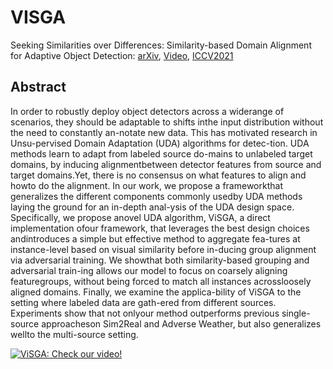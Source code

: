 # VISGA

Seeking Similarities over Differences: 
Similarity-based Domain Alignment for Adaptive Object Detection: [arXiv](https://arxiv.org/pdf/2110.01428.pdf), [Video](https://youtu.be/80nVoFubm3c), [ICCV2021](https://openaccess.thecvf.com/content/ICCV2021/papers/Rezaeianaran_Seeking_Similarities_Over_Differences_Similarity-Based_Domain_Alignment_for_Adaptive_Object_ICCV_2021_paper.pdf)

## Abstract

In order to robustly deploy object detectors across a widerange  of  scenarios,  they  should  be  adaptable  to  shifts  inthe  input  distribution  without  the  need  to  constantly  an-notate  new  data.   This  has  motivated  research  in  Unsu-pervised Domain Adaptation (UDA) algorithms for detec-tion.  UDA methods learn to adapt from labeled source do-mains to unlabeled target domains, by inducing alignmentbetween detector features from source and target domains.Yet, there is no consensus on what features to align and howto do the alignment.  In our work, we propose a frameworkthat  generalizes  the  different  components  commonly  usedby UDA methods laying the ground for an in-depth anal-ysis of the UDA design space.  Specifically,  we propose anovel UDA algorithm,  ViSGA, a direct implementation ofour framework, that leverages the best design choices andintroduces a simple but effective method to aggregate fea-tures at instance-level based on visual similarity before in-ducing group alignment via adversarial training.  We showthat both similarity-based grouping and adversarial train-ing allows our model to focus on coarsely aligning featuregroups, without being forced to match all instances acrossloosely aligned domains.  Finally, we examine the applica-bility of ViSGA to the setting where labeled data are gath-ered from different sources. Experiments show that not onlyour method outperforms previous single-source approacheson Sim2Real and Adverse Weather, but also generalizes wellto the multi-source setting.

[![ViSGA: Check our video!](https://img.youtube.com/vi/80nVoFubm3c/0.jpg)](https://www.youtube.com/watch?v=80nVoFubm3c "ViSGA: Check our video!")
